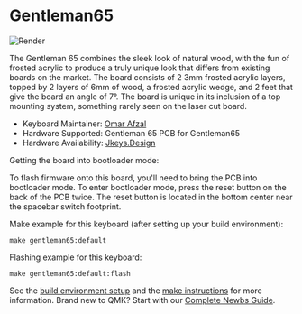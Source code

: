 # Gentleman65

![Render](https://i.imgur.com/uNdJqBuh.jpg)

The Gentleman 65 combines the sleek look of natural wood, with the fun of frosted acrylic to produce a truly unique look that differs from existing boards on the market. The board consists of 2 3mm frosted acrylic layers, topped by 2 layers of 6mm of wood, a frosted acrylic wedge, and 2 feet that give the board an angle of 7°. The board is unique in its inclusion of a top mounting system, something rarely seen on the laser cut board.


* Keyboard Maintainer: [Omar Afzal](https://github.com/theengineermachine)
* Hardware Supported: Gentleman 65 PCB for Gentleman65
* Hardware Availability: [Jkeys.Design](https://jkeys.design/)

Getting the board into bootloader mode:

To flash firmware onto this board, you'll need to bring the PCB into bootloader mode. To enter bootloader mode, press the reset button on the back of the PCB twice. The reset button is located in the bottom center near the spacebar switch footprint.

Make example for this keyboard (after setting up your build environment):

    make gentleman65:default

Flashing example for this keyboard:

    make gentleman65:default:flash

See the [build environment setup](https://docs.qmk.fm/#/getting_started_build_tools) and the [make instructions](https://docs.qmk.fm/#/getting_started_make_guide) for more information. Brand new to QMK? Start with our [Complete Newbs Guide](https://docs.qmk.fm/#/newbs).